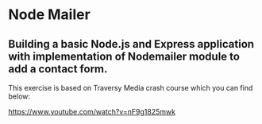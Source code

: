 # Node Mailer

Building a basic Node.js and Express application with implementation of Nodemailer module to add a contact form.
------
This exercise is based on Traversy Media crash course which you can find below:

https://www.youtube.com/watch?v=nF9g1825mwk

